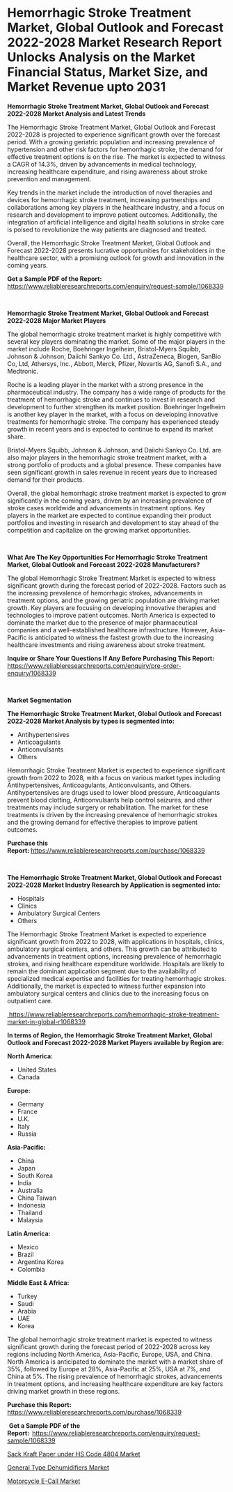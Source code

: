 <p><h1>Hemorrhagic Stroke Treatment Market, Global Outlook and Forecast 2022-2028 Market Research Report Unlocks Analysis on the Market Financial Status, Market Size, and Market Revenue upto 2031</h1></p><p><strong>Hemorrhagic Stroke Treatment Market, Global Outlook and Forecast 2022-2028 Market Analysis and Latest Trends</strong></p>
<p><p>The Hemorrhagic Stroke Treatment Market, Global Outlook and Forecast 2022-2028 is projected to experience significant growth over the forecast period. With a growing geriatric population and increasing prevalence of hypertension and other risk factors for hemorrhagic stroke, the demand for effective treatment options is on the rise. The market is expected to witness a CAGR of 14.3%, driven by advancements in medical technology, increasing healthcare expenditure, and rising awareness about stroke prevention and management.</p><p>Key trends in the market include the introduction of novel therapies and devices for hemorrhagic stroke treatment, increasing partnerships and collaborations among key players in the healthcare industry, and a focus on research and development to improve patient outcomes. Additionally, the integration of artificial intelligence and digital health solutions in stroke care is poised to revolutionize the way patients are diagnosed and treated.</p><p>Overall, the Hemorrhagic Stroke Treatment Market, Global Outlook and Forecast 2022-2028 presents lucrative opportunities for stakeholders in the healthcare sector, with a promising outlook for growth and innovation in the coming years.</p></p>
<p><strong>Get a Sample PDF of the Report:&nbsp;</strong> <a href="https://www.reliableresearchreports.com/enquiry/request-sample/1068339">https://www.reliableresearchreports.com/enquiry/request-sample/1068339</a></p>
<p>&nbsp;</p>
<p><strong>Hemorrhagic Stroke Treatment Market, Global Outlook and Forecast 2022-2028 Major Market Players</strong></p>
<p><p>The global hemorrhagic stroke treatment market is highly competitive with several key players dominating the market. Some of the major players in the market include Roche, Boehringer Ingelheim, Bristol-Myers Squibb, Johnson & Johnson, Daiichi Sankyo Co. Ltd., AstraZeneca, Biogen, SanBio Co, Ltd, Athersys, Inc., Abbott, Merck, Pfizer, Novartis AG, Sanofi S.A., and Medtronic.</p><p>Roche is a leading player in the market with a strong presence in the pharmaceutical industry. The company has a wide range of products for the treatment of hemorrhagic stroke and continues to invest in research and development to further strengthen its market position. Boehringer Ingelheim is another key player in the market, with a focus on developing innovative treatments for hemorrhagic stroke. The company has experienced steady growth in recent years and is expected to continue to expand its market share.</p><p>Bristol-Myers Squibb, Johnson & Johnson, and Daiichi Sankyo Co. Ltd. are also major players in the hemorrhagic stroke treatment market, with a strong portfolio of products and a global presence. These companies have seen significant growth in sales revenue in recent years due to increased demand for their products.</p><p>Overall, the global hemorrhagic stroke treatment market is expected to grow significantly in the coming years, driven by an increasing prevalence of stroke cases worldwide and advancements in treatment options. Key players in the market are expected to continue expanding their product portfolios and investing in research and development to stay ahead of the competition and capitalize on the growing market opportunities.</p></p>
<p>&nbsp;</p>
<p><strong>What Are The Key Opportunities For Hemorrhagic Stroke Treatment Market, Global Outlook and Forecast 2022-2028 Manufacturers?</strong></p>
<p><p>The global Hemorrhagic Stroke Treatment Market is expected to witness significant growth during the forecast period of 2022-2028. Factors such as the increasing prevalence of hemorrhagic strokes, advancements in treatment options, and the growing geriatric population are driving market growth. Key players are focusing on developing innovative therapies and technologies to improve patient outcomes. North America is expected to dominate the market due to the presence of major pharmaceutical companies and a well-established healthcare infrastructure. However, Asia-Pacific is anticipated to witness the fastest growth due to the increasing healthcare investments and rising awareness about stroke treatment.</p></p>
<p><strong>Inquire or Share Your Questions If Any Before Purchasing This Report:</strong> <a href="https://www.reliableresearchreports.com/enquiry/pre-order-enquiry/1068339">https://www.reliableresearchreports.com/enquiry/pre-order-enquiry/1068339</a></p>
<p>&nbsp;</p>
<p><strong>Market Segmentation</strong></p>
<p><strong>The Hemorrhagic Stroke Treatment Market, Global Outlook and Forecast 2022-2028 Market Analysis by types is segmented into:</strong></p>
<p><ul><li>Antihypertensives</li><li>Anticoagulants</li><li>Anticonvulsants</li><li>Others</li></ul></p>
<p><p>Hemorrhagic Stroke Treatment Market is expected to experience significant growth from 2022 to 2028, with a focus on various market types including Antihypertensives, Anticoagulants, Anticonvulsants, and Others. Antihypertensives are drugs used to lower blood pressure, Anticoagulants prevent blood clotting, Anticonvulsants help control seizures, and other treatments may include surgery or rehabilitation. The market for these treatments is driven by the increasing prevalence of hemorrhagic strokes and the growing demand for effective therapies to improve patient outcomes.</p></p>
<p><strong>Purchase this Report:&nbsp;</strong><a href="https://www.reliableresearchreports.com/purchase/1068339">https://www.reliableresearchreports.com/purchase/1068339</a></p>
<p>&nbsp;</p>
<p><strong>The Hemorrhagic Stroke Treatment Market, Global Outlook and Forecast 2022-2028 Market Industry Research by Application is segmented into:</strong></p>
<p><ul><li>Hospitals</li><li>Clinics</li><li>Ambulatory Surgical Centers</li><li>Others</li></ul></p>
<p><p>The Hemorrhagic Stroke Treatment Market is expected to experience significant growth from 2022 to 2028, with applications in hospitals, clinics, ambulatory surgical centers, and others. This growth can be attributed to advancements in treatment options, increasing prevalence of hemorrhagic strokes, and rising healthcare expenditure worldwide. Hospitals are likely to remain the dominant application segment due to the availability of specialized medical expertise and facilities for treating hemorrhagic strokes. Additionally, the market is expected to witness further expansion into ambulatory surgical centers and clinics due to the increasing focus on outpatient care.</p></p>
<p><a href="https://www.reliableresearchreports.com/hemorrhagic-stroke-treatment-market-in-global-r1068339">&nbsp;https://www.reliableresearchreports.com/hemorrhagic-stroke-treatment-market-in-global-r1068339</a></p>
<p><strong>In terms of Region, the Hemorrhagic Stroke Treatment Market, Global Outlook and Forecast 2022-2028 Market Players available by Region are:</strong></p>
<p>
    <p> <strong> North America: </strong>
        <ul>
            <li>United States</li>
            <li>Canada</li>
        </ul>
        </p> 
    <p> <strong> Europe: </strong>
        <ul>
            <li>Germany</li>
            <li>France</li>
            <li>U.K.</li>
            <li>Italy</li>
            <li>Russia</li>
        </ul>
        </p> 
    <p> <strong> Asia-Pacific: </strong>
        <ul>
            <li>China</li>
            <li>Japan</li>
            <li>South Korea</li>
            <li>India</li>
            <li>Australia</li>
            <li>China Taiwan</li>
            <li>Indonesia</li>
            <li>Thailand</li>
            <li>Malaysia</li>
        </ul>
        </p> 
    <p> <strong> Latin America: </strong>
        <ul>
            <li>Mexico</li>
            <li>Brazil</li>
            <li>Argentina Korea</li>
            <li>Colombia</li>
        </ul>
        </p> 
    <p> <strong> Middle East & Africa: </strong>
        <ul>
            <li>Turkey</li>
            <li>Saudi</li>
            <li>Arabia</li>
            <li>UAE</li>
            <li>Korea</li>
        </ul>
    </p>
    </p>
<p><p>The global hemorrhagic stroke treatment market is expected to witness significant growth during the forecast period of 2022-2028 across key regions including North America, Asia-Pacific, Europe, USA, and China. North America is anticipated to dominate the market with a market share of 35%, followed by Europe at 28%, Asia-Pacific at 25%, USA at 7%, and China at 5%. The rising prevalence of hemorrhagic strokes, advancements in treatment options, and increasing healthcare expenditure are key factors driving market growth in these regions.</p></p>
<p><strong>Purchase this Report: </strong><a href="https://www.reliableresearchreports.com/purchase/1068339">https://www.reliableresearchreports.com/purchase/1068339</a></p>
<p>&nbsp;<strong>Get a Sample PDF of the Report:&nbsp;&nbsp;</strong><a href="https://www.reliableresearchreports.com/enquiry/request-sample/1068339">https://www.reliableresearchreports.com/enquiry/request-sample/1068339</a></p>
<p><strong></strong></p>
<p><p><a href="https://github.com/josephpullman6599/Market-Research-Report-List-1/blob/main/sack-kraft-paper-under-hs-code-4804-market.md">Sack Kraft Paper under HS Code 4804 Market</a></p><p><a href="https://github.com/baileope6754/Market-Research-Report-List-1/blob/main/general-type-dehumidifiers-market.md">General Type Dehumidifiers Market</a></p><p><a href="https://github.com/mdmasty/Market-Research-Report-List-1/blob/main/motorcycle-e-call-market.md">Motorcycle E-Call Market</a></p></p>